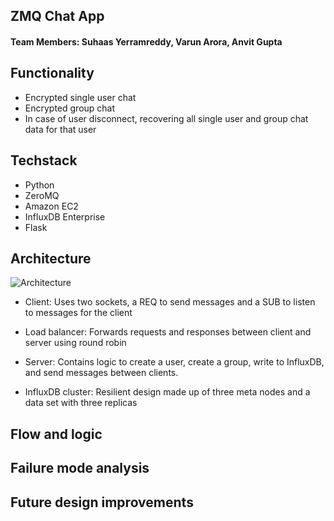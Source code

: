 ## ZMQ Chat App

#### Team Members: Suhaas Yerramreddy, Varun Arora, Anvit Gupta

## Functionality ##

* Encrypted single user chat
* Encrypted group chat
* In case of user disconnect, recovering all single user and group chat data for that user

## Techstack ##

* Python
* ZeroMQ
* Amazon EC2
* InfluxDB Enterprise
* Flask

## Architecture ##

![Architecture](https://github.com/vu-resilient-distributed-18/team-dark/blob/master/Capture.JPG)

* Client: Uses two sockets, a REQ to send messages and a SUB to listen to messages for the client

* Load balancer: Forwards requests and responses between client and server using round robin

* Server: Contains logic to create a user, create a group, write to InfluxDB, and send messages between clients. 

* InfluxDB cluster: Resilient design made up of three meta nodes and a data set with three replicas

## Flow and logic ##

## Failure mode analysis

## Future design improvements ##







